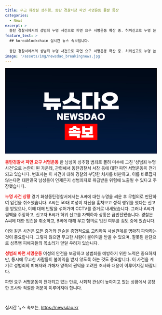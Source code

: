 ```yaml
---
title: 무고 화장실 성추행, 동탄 경찰서장 파면 서명운동 돌발 등장
categories:
  - News
excerpt: >
  동탄 경찰서에서의 성범죄 누명 사건으로 파면 요구 서명운동 확산 중. 허위신고로 누명 쓴 남성의 부당 처사에 반발하는 변호사가 서명운동을 주도하며, 경찰의 부당한 대우에 대해 국민적 공분 호출. A씨의 허위신고 자백으로 사태가 급변되며, 경찰의 결정에 대한 논란이 확산 중.
feature_text: >
  ## koreablockchain 실시간 뉴스 속보입니다.

  동탄 경찰서에서의 성범죄 누명 사건으로 파면 요구 서명운동 확산 중. 허위신고로 누명 쓴 남성의 부당 처사에 반발하는 변호사가 서명운동을 주도하며, 경찰의 부당한 대우에 대해 국민적 공분 호출. A씨의 허위신고 자백으로 사태가 급변되며, 경찰의 결정에 대한 논란이 확산 중.
image: '/assets/img/newsdao_breakingnews.jpg'
---
```


<p><img src="/assets/img/newsdao_breakingnews.jpg" alt="koreablockchain 속보" /></p>

<p><b><span style="color: #ee2323;">동탄경찰서 파면 요구 서명운동</span></b>
한 남성이 성추행 범죄로 몰려 미수에 그친 '성범죄 누명 사건'으로 논란이 된 가운데, 관련해서 동탄경찰서 서장 등에 대한 파면 서명운동이 전개되고 있습니다. 변호사는 이 사건에 대해 경찰의 부당한 처사를 비판하고, 이를 바로잡지 않는다면 대한민국 남성들이 언제든지 성범죄자로 취급받을 위험에 노출될 수 있다고 주장했습니다.</p>

<p><b><span style="color: #ee2323;">누명 사건 상황</span></b>
경기 화성동탄경찰서에서는 A씨에 대한 누명을 씌운 후 무혐의로 판단하여 입건을 취소했습니다. A씨는 50대 여성이 자신을 훔쳐보고 성적 행위를 했다는 신고를 받았으나, 이에 대해 반말을 섞어가며 CCTV를 증거로 내세웠습니다. 그러나 A씨가 결백을 주장하고, 신고자 B씨가 허위 신고를 자백하자 상황은 급반전됐습니다. 경찰은 A씨에 대한 입건을 취소하고, B씨에 대해 무고 혐의로 입건 여부를 검토 중에 있습니다.</p>

<p>이와 같은 사건은 모든 증거와 진술을 종합적으로 고려하여 사실관계를 명확히 파악하는 것이 중요합니다. 그렇지 않으면 무고한 사람이 불이익을 받을 수 있으며, 잘못된 판단으로 성폭행 피해자들의 목소리가 덮일 우려가 있습니다.</p>

<p><b><span style="color: #ee2323;">성범죄 파면 서명운동</span></b>
여성의 안전을 보장하고 성범죄를 예방하기 위한 노력은 중요하지만, 동시에 무고한 사람들이 불이익을 받지 않도록 하는 것도 중요합니다. 이 사건을 계기로 성범죄의 피해자와 가해자 양쪽의 권익을 고려한 조사와 대응이 이루어지길 바랍니다.</p>

<p>파면 요구 서명운동이 전개되고 있는 만큼, 사회적 관심이 높아지고 있는 상황에서 공정한 조사와 적절한 처분이 이루어져야 합니다. <p data-ke-size="size16">&nbsp;</p></p>
실시간 뉴스 속보는, <a href="https://newsdao.kr" rel="dofollow">https://newsdao.kr</a>


